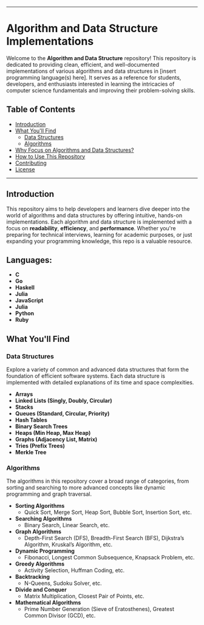 
---

# Algorithm and Data Structure Implementations

Welcome to the **Algorithm and Data Structure** repository! This repository is dedicated to providing clean, efficient, and well-documented implementations of various algorithms and data structures in [insert programming language(s) here]. It serves as a reference for students, developers, and enthusiasts interested in learning the intricacies of computer science fundamentals and improving their problem-solving skills.

## Table of Contents

- [Introduction](#introduction)
- [What You'll Find](#what-youll-find)
  - [Data Structures](#data-structures)
  - [Algorithms](#algorithms)
- [Why Focus on Algorithms and Data Structures?](#why-focus-on-algorithms-and-data-structures)
- [How to Use This Repository](#how-to-use-this-repository)
- [Contributing](#contributing)
- [License](#license)

---

## Introduction

This repository aims to help developers and learners dive deeper into the world of algorithms and data structures by offering intuitive, hands-on implementations. Each algorithm and data structure is implemented with a focus on **readability**, **efficiency**, and **performance**. Whether you're preparing for technical interviews, learning for academic purposes, or just expanding your programming knowledge, this repo is a valuable resource.

## Languages: 

- **C**
- **Go**
- **Haskell**
- **Julia**
- **JavaScript**
- **Julia**
- **Python**
- **Ruby**

## What You'll Find

### Data Structures

Explore a variety of common and advanced data structures that form the foundation of efficient software systems. Each data structure is implemented with detailed explanations of its time and space complexities.

- **Arrays**
- **Linked Lists (Singly, Doubly, Circular)**
- **Stacks**
- **Queues (Standard, Circular, Priority)**
- **Hash Tables**
- **Binary Search Trees**
- **Heaps (Min Heap, Max Heap)**
- **Graphs (Adjacency List, Matrix)**
- **Tries (Prefix Trees)**
- **Merkle Tree**

### Algorithms

The algorithms in this repository cover a broad range of categories, from sorting and searching to more advanced concepts like dynamic programming and graph traversal.

- **Sorting Algorithms**
  - Quick Sort, Merge Sort, Heap Sort, Bubble Sort, Insertion Sort, etc.
- **Searching Algorithms**
  - Binary Search, Linear Search, etc.
- **Graph Algorithms**
  - Depth-First Search (DFS), Breadth-First Search (BFS), Dijkstra’s Algorithm, Kruskal’s Algorithm, etc.
- **Dynamic Programming**
  - Fibonacci, Longest Common Subsequence, Knapsack Problem, etc.
- **Greedy Algorithms**
  - Activity Selection, Huffman Coding, etc.
- **Backtracking**
  - N-Queens, Sudoku Solver, etc.
- **Divide and Conquer**
  - Matrix Multiplication, Closest Pair of Points, etc.
- **Mathematical Algorithms**
  - Prime Number Generation (Sieve of Eratosthenes), Greatest Common Divisor (GCD), etc.





